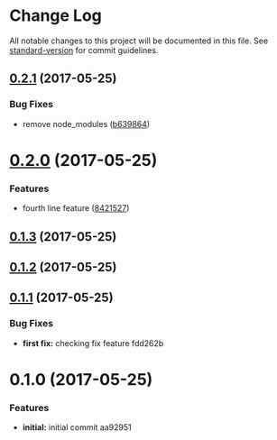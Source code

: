 # Change Log

All notable changes to this project will be documented in this file. See [standard-version](https://github.com/conventional-changelog/standard-version) for commit guidelines.

<a name="0.2.1"></a>
## [0.2.1](https://github.com/benka/changelog-versioning/compare/v0.2.0...v0.2.1) (2017-05-25)


### Bug Fixes

* remove node_modules ([b639864](https://github.com/benka/changelog-versioning/commit/b639864))



<a name="0.2.0"></a>
# [0.2.0](https://github.com/benka/changelog-versioning/compare/v0.1.3...v0.2.0) (2017-05-25)


### Features

* fourth line feature ([8421527](https://github.com/benka/changelog-versioning/commit/8421527))



<a name="0.1.3"></a>
## [0.1.3](https://github.com/benka/changelog-versioning/compare/v0.1.2...v0.1.3) (2017-05-25)



<a name="0.1.2"></a>
## [0.1.2](https://github.com/benka/changelog-versioning/compare/v0.1.1...v0.1.2) (2017-05-25)



<a name="0.1.1"></a>
## [0.1.1](/compare/v0.1.0...v0.1.1) (2017-05-25)


### Bug Fixes

* **first fix:** checking fix feature fdd262b



<a name="0.1.0"></a>
# 0.1.0 (2017-05-25)


### Features

* **initial:** initial commit aa92951
